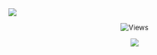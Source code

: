 <img src="https://media.discordapp.net/attachments/941719236374593596/965316407996862505/unknown-80A7DDU.png?width=1202&height=676">
<p align="center"> <img src="https://gpvc.arturio.dev/bl-d" alt="Views" /> </p>
<p align="center">
  <a href="http://discord.com">
    <img src="https://discord.c99.nl/widget/theme-4/349578395518238721.png"/>
     </a>
</p>

